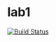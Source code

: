 # lab1

[![Build Status](https://travis-ci.com/itmo-java-basics-2020/task-1-hatulmadan1.svg?branch=master)](https://travis-ci.com/itmo-java-basics-2020/task-1-hatulmadan1)